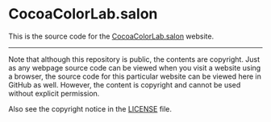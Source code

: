 # CocoaColorLab.salon

This is the source code for the [CocoaColorLab.salon](https://cocoacolorlab.salon) website.

-----

Note that although this repository is public, the contents are copyright. Just as any webpage source code can be viewed when you visit a website using a browser, the source code for this particular website can be viewed here in GitHub as well. However, the content is copyright and cannot be used without explicit permission.

Also see the copyright notice in the [LICENSE](./LICENSE) file.
